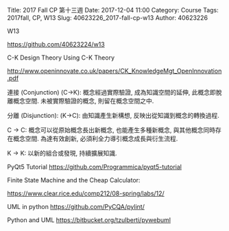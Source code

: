 Title: 2017 Fall CP 第十三週
Date: 2017-12-04 11:00
Category: Course
Tags: 2017fall, CP, W13
Slug: 40623226_2017-fall-cp-w13
Author: 40623226

W13

<!-- PELICAN_END_SUMMARY -->

https://github.com/40623224/w13

C-K Design Theory
Using C-K Theory

http://www.openinnovate.co.uk/papers/CK_KnowledgeMgt_OpenInnovation.pdf

連接 (Conjunction) (C->K): 概念經過實際驗證, 成為知識空間的延伸, 此概念即脫離概念空間. 未被實際驗證的概念, 則留在概念空間之中.

分離 (Disjunction): (K->C): 由知識產生新構想, 反映出從知識到概念的轉換過程.

C -> C: 概念可以從原始概念長出新概念, 也能產生多種新概念, 與其他概念同時存在概念空間. 為達有效創新, 必須利全力導引概念成長與衍生流程.

K -> K: 以新的組合或發現, 持續擴展知識.

PyQt5 Tutorial
https://github.com/Programmica/pyqt5-tutorial

Finite State Machine and the Cheap Calculator:

https://www.clear.rice.edu/comp212/08-spring/labs/12/

UML in python
https://github.com/PyCQA/pylint/

Python and UML
https://bitbucket.org/tzulberti/pywebuml
